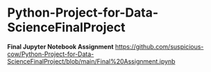 # Python-Project-for-Data-ScienceFinalProject
**Final Jupyter Notebook Assignment** 
https://github.com/suspicious-cow/Python-Project-for-Data-ScienceFinalProject/blob/main/Final%20Assignment.ipynb
